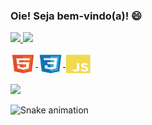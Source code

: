 ### Oie! Seja bem-vindo(a)! :smile:

<div>
   <a href="https://github.com/bfernandaa">
   <img height="180em" src="https://github-readme-stats.vercel.app/api?username=bfernandaa&show_icons=true&theme=calm&include_all_commits=true&count_private=true"/>
   <img height="180em" src="https://github-readme-stats.vercel.app/api/top-langs/?username=bfernandaa&layout=compact&langs_count=6&theme=calm"/>

</div>
<div style="display: inline_block"><br>
  <img align="center" alt="HTML" height="30" width="40" src="https://raw.githubusercontent.com/devicons/devicon/master/icons/html5/html5-original.svg">
  <img align="center" alt="CSS" height="30" width="40" src="https://raw.githubusercontent.com/devicons/devicon/master/icons/css3/css3-original.svg">
  <img align="center" alt="Js" height="30" width="40" src="https://raw.githubusercontent.com/devicons/devicon/master/icons/javascript/javascript-plain.svg">
</div>

 <br>

<div> 
  <a href="https://www.linkedin.com/in/bruna-fernanda-silva/" target="_blank"><img src="https://img.shields.io/badge/-LinkedIn-%230077B5?style=for-the-badge&logo=linkedin&logoColor=white" target="_blank"></a> 

![Snake animation](https://github.com/bfernandaa/bfernandaa/blob/output/github-contribution-grid-snake.svg)
